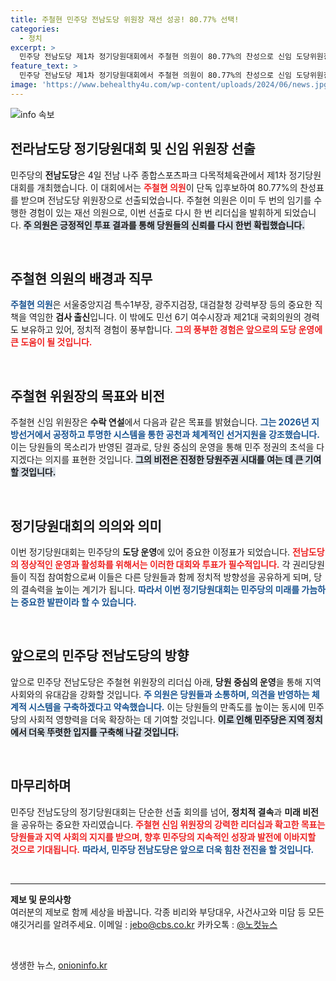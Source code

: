 ```yaml
---
title: 주철현 민주당 전남도당 위원장 재선 성공! 80.77% 선택!
categories:
  - 정치
excerpt: >
  민주당 전남도당 제1차 정기당원대회에서 주철현 의원이 80.77%의 찬성으로 신임 도당위원장에 선출됐다. 그는 공정한 시스템 공천과 선거지원을 통해 2026 지방선거에서의 압도적 승리를 다짐하며 호남 중심 민주 정권 창출을 목표로 나섰다.
feature_text: >
  민주당 전남도당 제1차 정기당원대회에서 주철현 의원이 80.77%의 찬성으로 신임 도당위원장에 선출됐다. 그는 공정한 시스템 공천과 선거지원을 통해 2026 지방선거에서의 압도적 승리를 다짐하며 호남 중심 민주 정권 창출을 목표로 나섰다.
image: 'https://www.behealthy4u.com/wp-content/uploads/2024/06/news.jpg'
---
```


<p><img src="https://www.behealthy4u.com/wp-content/uploads/2024/06/news.jpg" alt="info 속보" /></p>

<h2 data-ke-size="size26">전라남도당 정기당원대회 및 신임 위원장 선출</h2>

<p data-ke-size="size16">민주당의 <b>전남도당</b>은 4일 전남 나주 종합스포츠파크 다목적체육관에서 제1차 정기당원대회를 개최했습니다. 이 대회에서는 <b><span style="color: #ee2323;">주철현 의원</span></b>이 단독 입후보하여 80.77%의 찬성표를 받으며 전남도당 위원장으로 선출되었습니다. 주철현 의원은 이미 두 번의 임기를 수행한 경험이 있는 재선 의원으로, 이번 선출로 다시 한 번 리더십을 발휘하게 되었습니다. <b><span style="background-color: #21538527;">주 의원은 긍정적인 투표 결과를 통해 당원들의 신뢰를 다시 한번 확립했습니다.</span></b></p>

<p data-ke-size="size16">&nbsp;</p>

<h2 data-ke-size="size26">주철현 의원의 배경과 직무</h2>

<p data-ke-size="size16"><b><span style="color: #1a5490;">주철현 의원</span></b>은 서울중앙지검 특수1부장, 광주지검장, 대검찰청 강력부장 등의 중요한 직책을 역임한 <b>검사 출신</b>입니다. 이 밖에도 민선 6기 여수시장과 제21대 국회의원의 경력도 보유하고 있어, 정치적 경험이 풍부합니다. <b><span style="color: #ee2323;">그의 풍부한 경험은 앞으로의 도당 운영에 큰 도움이 될 것입니다.</span></b></p>

<p data-ke-size="size16">&nbsp;</p>

<h2 data-ke-size="size26">주철현 위원장의 목표와 비전</h2>

<p data-ke-size="size16">주철현 신임 위원장은 <b>수락 연설</b>에서 다음과 같은 목표를 밝혔습니다. <b><span style="color: #1a5490;">그는 2026년 지방선거에서 공정하고 투명한 시스템을 통한 공천과 체계적인 선거지원을 강조했습니다.</span></b> 이는 당원들의 목소리가 반영된 결과로, 당원 중심의 운영을 통해 민주 정권의 초석을 다지겠다는 의지를 표현한 것입니다. <b><span style="background-color: #21538527;">그의 비전은 진정한 당원주권 시대를 여는 데 큰 기여할 것입니다.</span></b></p>

<p data-ke-size="size16">&nbsp;</p>

<h2 data-ke-size="size26">정기당원대회의 의의와 의미</h2>

<p data-ke-size="size16">이번 정기당원대회는 민주당의 <b>도당 운영</b>에 있어 중요한 이정표가 되었습니다. <b><span style="color: #ee2323;">전남도당의 정상적인 운영과 활성화를 위해서는 이러한 대회와 투표가 필수적입니다.</span></b> 각 권리당원들이 직접 참여함으로써 이들은 다른 당원들과 함께 정치적 방향성을 공유하게 되며, 당의 결속력을 높이는 계기가 됩니다. <b><span style="color: #1a5490;">따라서 이번 정기당원대회는 민주당의 미래를 가늠하는 중요한 발판이라 할 수 있습니다.</span></b></p>

<p data-ke-size="size16">&nbsp;</p>

<h2 data-ke-size="size26">앞으로의 민주당 전남도당의 방향</h2>

<p data-ke-size="size16">앞으로 민주당 전남도당은 주철현 위원장의 리더십 아래, <b>당원 중심의 운영</b>을 통해 지역사회와의 유대감을 강화할 것입니다. <b><span style="color: #1a5490;">주 의원은 당원들과 소통하며, 의견을 반영하는 체계적 시스템을 구축하겠다고 약속했습니다.</span></b> 이는 당원들의 만족도를 높이는 동시에 민주당의 사회적 영향력을 더욱 확장하는 데 기여할 것입니다. <b><span style="background-color: #21538527;">이로 인해 민주당은 지역 정치에서 더욱 뚜렷한 입지를 구축해 나갈 것입니다.</span></b></p>

<p data-ke-size="size16">&nbsp;</p>

<h2 data-ke-size="size26">마무리하며</h2>

<p data-ke-size="size16">민주당 전남도당의 정기당원대회는 단순한 선출 회의를 넘어, <b>정치적 결속</b>과 <b>미래 비전</b>을 공유하는 중요한 자리였습니다. <b><span style="color: #ee2323;">주철현 신임 위원장의 강력한 리더십과 확고한 목표는 당원들과 지역 사회의 지지를 받으며, 향후 민주당의 지속적인 성장과 발전에 이바지할 것으로 기대됩니다.</span></b> <b><span style="color: #1a5490;">따라서, 민주당 전남도당은 앞으로 더욱 힘찬 전진을 할 것입니다.</span></b></p>

<p data-ke-size="size16">&nbsp;</p>

<hr>

<p data-ke-size="size16"><b>제보 및 문의사항</b><br>여러분의 제보로 함께 세상을 바꿉니다. 각종 비리와 부당대우, 사건사고와 미담 등 모든 얘깃거리를 알려주세요. 이메일 : <a href="mailto:jebo@cbs.co.kr">jebo@cbs.co.kr</a> 카카오톡 : <a href="https://url.kr/b71afn">@노컷뉴스</a></p>

<p data-ke-size="size16">&nbsp;</p>
생생한 뉴스, <a href="https://onioninfo.kr" rel="dofollow">onioninfo.kr</a>


